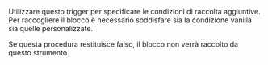 Utilizzare questo trigger per specificare le condizioni di raccolta aggiuntive.
Per raccogliere il blocco è necessario soddisfare sia la condizione vanilla sia quelle personalizzate.

Se questa procedura restituisce falso, il blocco non verrà raccolto da questo strumento.
